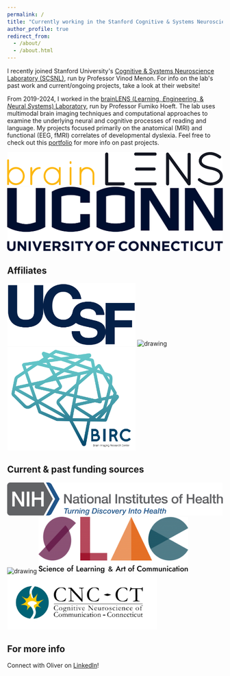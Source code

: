 ```yaml
---
permalink: /
title: "Currently working in the Stanford Cognitive & Systems Neuroscience Laboratory"
author_profile: true
redirect_from: 
  - /about/
  - /about.html
---
```


I recently joined Stanford University's [Cognitive & Systems Neuroscience Laboratory (SCSNL)](https://med.stanford.edu/scsnl/research.html), run by Professor Vinod Menon. For info on the lab's past work and current/ongoing projects, take a look at their website!

From 2019-2024, I worked in the [brainLENS (*L*earning, *E*ngineering, & *N*eural *S*ystems) Laboratory](https://www.brainlens.org/), run by Professor Fumiko Hoeft. The lab uses multimodal brain imaging techniques and computational approaches to examine the underlying neural and cognitive processes of reading and language. My projects focused primarily on the anatomical (MRI) and functional (EEG, fMRI) correlates of developmental dyslexia. Feel free to check out this [portfolio](https://ohmlasnick.github.io/portfolio/) for more info on past projects.

![ ](/images/UCSF-Brain_Lens_Logo_1_(white_bkg).png)
![ ](/images/uconn-wordmark-stacked-blue.png)

Affiliates
------
<img src="/images/ucsf-logo-dark-blue.png" alt="drawing" width="300"/> <img src="/images/haskins_logo.png" alt="drawing" width="400"/> <img src="/images/color_transparent.png" alt="drawing" width="300"/>


Current & past funding sources
------
<img src="/images/nih-logo-color.png" alt="drawing" width="550"/> <img src="/images/NSF_Official_logo_High_Res_1200ppi.png" alt="drawing" width="150"/>
<img src="/images/SLAC-logo.png" alt="drawing" width="350"/> <img src="/images/CNC-CT-logo.png" alt="drawing" width="350"/>

For more info
------

Connect with Oliver on [LinkedIn](https://www.linkedin.com/in/ohmlasnick/)!
